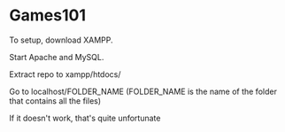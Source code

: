 # Games101

To setup, download XAMPP.

Start Apache and MySQL.

Extract repo to xampp/htdocs/

Go to localhost/FOLDER_NAME (FOLDER_NAME is the name of the folder that contains all the files)

If it doesn't work, that's quite unfortunate
